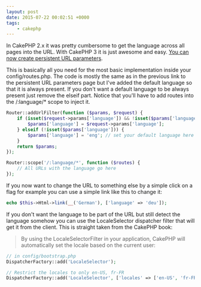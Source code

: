 ```yaml
---
layout: post
date: 2015-07-22 00:02:51 +0000
tags:
    - cakephp
---
```


In CakePHP 2.x it was pretty cumbersome to get the language across all pages into the URL. With CakePHP 3 it is just awesome and easy. [You can now create persistent URL parameters](http://book.cakephp.org/3.0/en/development/routing.html#creating-persistent-url-parameters).

This is basically all you need for the most basic implementation inside your config/routes.php. The code is mostly the same as in the previous link to the persistent URL parameters page but I've added the default language so that it is always present. If you don't want a default language to be always present just remove the elseif part. Notice that you'll have to add routes into the /:language/* scope to inject it.

```php
Router::addUrlFilter(function ($params, $request) {
    if (isset($request->params['language']) && !isset($params['language'])) {
        $params['language'] = $request->params['language'];
    } elseif (!isset($params['language'])) {
        $params['language'] = 'eng'; // set your default language here
    }
    return $params;
});

Router::scope('/:language/*', function ($routes) {
    // All URLs with the language go here
});
```

If you now want to change the URL to something else by a simple click on a flag for example you can use a simple link like this to change it:

```php
echo $this->Html->link(__('German'), ['language' => 'deu']);
```

If you don't want the language to be part of the URL but still detect the language somehow you can use the LocaleSelector dispatcher filter that will get it from the client. This is straight taken from the CakePHP book:

<blockquote>By using the LocaleSelectorFilter in your application, CakePHP will automatically set the locale based on the current user:</blockquote>

```php
// in config/bootstrap.php
DispatcherFactory::add('LocaleSelector');

// Restrict the locales to only en-US, fr-FR
DispatcherFactory::add('LocaleSelector', ['locales' => ['en-US', 'fr-FR']]);
```

